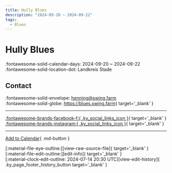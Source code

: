 ```yaml
---
title: Hully Blues
description: "2024-09-20 ~ 2024-09-22"
tags:
  - Blues
---
```


# Hully Blues 

:fontawesome-solid-calendar-days: 2024-09-20 ~ 2024-09-22  
:fontawesome-solid-location-dot: Landkreis Stade  

## Contact

:fontawesome-solid-envelope: <henning@swing.farm>  
:fontawesome-solid-globe: <https://blues.swing.farm>{ target='_blank' }  

---

 [:fontawesome-brands-facebook-f:{ .ky_social_links_icon }](https://www.facebook.com/hullyblues){ target='_blank' } [:fontawesome-brands-instagram:{ .ky_social_links_icon }](https://instagram.com/hully_blues){ target='_blank' }

---

[Add to Calendar](https://swing.news/ics/en/2024/de_DE/hully-blues-2024.ics){ .md-button }

<div class="ky_page_footer" markdown>
<div class="ky_page_footer_trailing" markdown="span">
[:material-file-eye-outline:][view-raw-source-file]{ target='_blank' }
[:material-file-edit-outline:][edit-info]{ target='_blank' }
</div>
<div class="ky_page_footer_leading" markdown="span">
[:material-clock-edit-outline: 2024-07-14 20:30 UTC][view-edit-history]{ .ky_page_footer_history_button target='_blank' }
</div>
</div>

[view-raw-source-file]: https://github.com/swingdance/events/blob/main/2024/de_DE/hully-blues-2024.json "View Raw Source File"
[edit-info]: https://github.com/swingdance/events/issues/new?assignees=&labels=update+event&projects=&template=03-update_entity.yml&title=%5B2024%2Fde_DE%5D%20Hully%20Blues&region=de_DE&year=2024&id=hully-blues-2024&name=Hully%20Blues&org_id= "Edit Info"

[view-edit-history]: https://github.com/swingdance/events/commits/main/2024/de_DE/hully-blues-2024.json "View Edit History"
